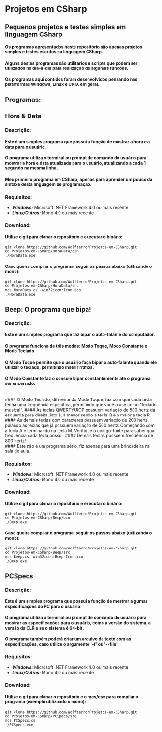 # Projetos em CSharp
## Pequenos projetos e testes simples em linguagem CSharp

#### Os programas apresentados neste repositório são apenas projetos simples e testes escritos na linguagem CSharp.
#### Alguns destes programas são utilitários e scripts que podem ser utilizados no dia-a-dia para realização de algumas funções.
#### Os programas aqui contidos foram desenvolvidos pensando nas plataformas Windows, Linux e UNIX em geral.

## Programas:

## Hora & Data

### Descrição:

#### Este é um simples programa que possui a função de mostrar a hora e a data para o usuário.
#### O programa utiliza o terminal ou prompt de comando do usuário para mostrar a hora e data atualizada para o usuário, atualizando a cada 1 segundo na mesma linha.
#### Meu primeiro programa em CSharp, apenas para aprender um pouco da sintaxe desta linguagem de programação.

### Requisitos:
- ***Windows:*** Microsoft .NET Framework 4.0 ou mais recente
- ***Linux/Outros:*** Mono 4.0 ou mais recente

### Download:

#### Utilize o git para clonar o repositório e executar o binário:

    git clone https://github.com/Wolfterro/Projetos-em-CSharp.git
    cd Projetos-em-CSharp/HoraData/bin
    ./HoraData.exe

#### Caso queira compilar o programa, seguir os passos abaixo (utilizando o mono):

    git clone https://github.com/Wolfterro/Projetos-em-CSharp.git
    cd Projetos-em-CSharp/HoraData/src
    mcs HoraData.cs -win32icon:Icon.ico
    ./HoraData.exe

## Beep: O programa que bipa!

### Descrição:

#### Este é um simples programa que faz bipar o auto-falante do computador.
#### O programa funciona de três modos: Modo Toque, Modo Constante e Modo Teclado.
#### O Modo Toque permite que o usuário faça bipar o auto-falante quando ele utilizar o teclado, permitindo inserir ritmos.
#### O Modo Constante faz o console bipar constantemente até o programa ser encerrado.
<br />
#### O Modo Teclado, diferente do Modo Toque, faz com que cada tecla tenha uma frequência específica, permitindo que você o use como "teclado musical".
#### As teclas QWERTYUIOP possuem variação de 500 hertz da esquerda para direita, isto é, a menor sendo a tecla Q e a maior a tecla P.
#### As demais teclas com caracteres possuem variação de 200 hertz, pulando as teclas que já possuem variação de 500 hertz. Começando com a tecla A e terminando na tecla M. Verifique o código-fonte para saber qual frequência cada tecla possui.
#### Demais teclas possuem frequência de 800 hertz!
<br />
#### Este não é um programa sério, fiz apenas para uma brincadeira na sala de aula.

### Requisitos:
- ***Windows:*** Microsoft .NET Framework 4.0 ou mais recente
- ***Linux/Outros:*** Mono 4.0 ou mais recente

### Download:

#### Utilize o git para clonar o repositório e executar o binário:

    git clone https://github.com/Wolfterro/Projetos-em-CSharp.git
    cd Projetos-em-CSharp/Beep/bin
    ./Beep.exe

#### Caso queira compilar o programa, seguir os passos abaixo (utilizando o mono):

    git clone https://github.com/Wolfterro/Projetos-em-CSharp.git
    cd Projetos-em-CSharp/Beep/src
    mcs Beep.cs -win32icon:Beep-Icon.ico
    ./Beep.exe

## PCSpecs

### Descrição:

#### Este é um simples programa que possui a função de mostrar algumas especificações do PC para o usuário.
#### O programa utiliza o terminal ou prompt de comando do usuário para mostrar as especificações para o usuário, como a versão do sistema, a versão da CLR e se o sistema é 64-bit.
#### O programa também poderá criar um arquivo de texto com as especificações, caso utilize o argumento '-f' ou '--file'.

### Requisitos:
- ***Windows:*** Microsoft .NET Framework 4.0 ou mais recente
- ***Linux/Outros:*** Mono 4.0 ou mais recente

### Download:

#### Utilize o git para clonar o repositório e o mcs/csc para compilar o programa (exemplo utilizando o mono):

    git clone https://github.com/Wolfterro/Projetos-em-CSharp.git
    cd Projetos-em-CSharp/PCSpecs/src
    mcs PCSpecs.cs
    ./PCSpecs.exe
